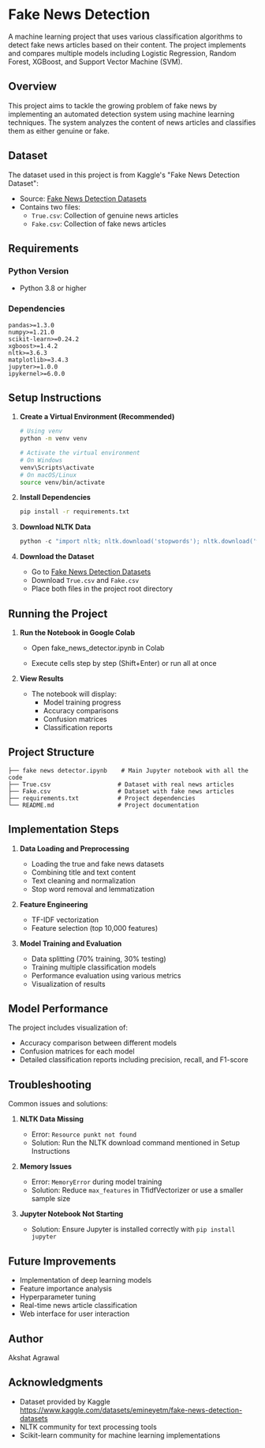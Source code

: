 # Fake News Detection

A machine learning project that uses various classification algorithms to detect fake news articles based on their content. The project implements and compares multiple models including Logistic Regression, Random Forest, XGBoost, and Support Vector Machine (SVM).

## Overview

This project aims to tackle the growing problem of fake news by implementing an automated detection system using machine learning techniques. The system analyzes the content of news articles and classifies them as either genuine or fake.

## Dataset

The dataset used in this project is from Kaggle's "Fake News Detection Dataset":

- Source: [Fake News Detection Datasets](https://www.kaggle.com/datasets/emineyetm/fake-news-detection-datasets)
- Contains two files:
  - `True.csv`: Collection of genuine news articles
  - `Fake.csv`: Collection of fake news articles

## Requirements

### Python Version
- Python 3.8 or higher

### Dependencies
```
pandas>=1.3.0
numpy>=1.21.0
scikit-learn>=0.24.2
xgboost>=1.4.2
nltk>=3.6.3
matplotlib>=3.4.3
jupyter>=1.0.0
ipykernel>=6.0.0
```

## Setup Instructions

1. **Create a Virtual Environment (Recommended)**
   ```bash
   # Using venv
   python -m venv venv

   # Activate the virtual environment
   # On Windows
   venv\Scripts\activate
   # On macOS/Linux
   source venv/bin/activate
   ```

2. **Install Dependencies**
   ```bash
   pip install -r requirements.txt
   ```

3. **Download NLTK Data**
   ```python
   python -c "import nltk; nltk.download('stopwords'); nltk.download('wordnet')"
   ```

4. **Download the Dataset**
   - Go to [Fake News Detection Datasets](https://www.kaggle.com/datasets/emineyetm/fake-news-detection-datasets)
   - Download `True.csv` and `Fake.csv`
   - Place both files in the project root directory

## Running the Project

1. **Run the Notebook in Google Colab**

   - Open fake_news_detector.ipynb in Colab

   - Execute cells step by step (Shift+Enter) or run all at once

2. **View Results**
   - The notebook will display:
     - Model training progress
     - Accuracy comparisons
     - Confusion matrices
     - Classification reports

## Project Structure

```
├── fake news detector.ipynb    # Main Jupyter notebook with all the code
├── True.csv                   # Dataset with real news articles
├── Fake.csv                   # Dataset with fake news articles
├── requirements.txt           # Project dependencies
└── README.md                  # Project documentation
```

## Implementation Steps

1. **Data Loading and Preprocessing**
   - Loading the true and fake news datasets
   - Combining title and text content
   - Text cleaning and normalization
   - Stop word removal and lemmatization

2. **Feature Engineering**
   - TF-IDF vectorization
   - Feature selection (top 10,000 features)

3. **Model Training and Evaluation**
   - Data splitting (70% training, 30% testing)
   - Training multiple classification models
   - Performance evaluation using various metrics
   - Visualization of results

## Model Performance

The project includes visualization of:
- Accuracy comparison between different models
- Confusion matrices for each model
- Detailed classification reports including precision, recall, and F1-score

## Troubleshooting

Common issues and solutions:
1. **NLTK Data Missing**
   - Error: `Resource punkt not found`
   - Solution: Run the NLTK download command mentioned in Setup Instructions

2. **Memory Issues**
   - Error: `MemoryError` during model training
   - Solution: Reduce `max_features` in TfidfVectorizer or use a smaller sample size

3. **Jupyter Notebook Not Starting**
   - Solution: Ensure Jupyter is installed correctly with `pip install jupyter`

## Future Improvements

- Implementation of deep learning models
- Feature importance analysis
- Hyperparameter tuning
- Real-time news article classification
- Web interface for user interaction

## Author

Akshat Agrawal

## Acknowledgments

- Dataset provided by Kaggle https://www.kaggle.com/datasets/emineyetm/fake-news-detection-datasets
- NLTK community for text processing tools
- Scikit-learn community for machine learning implementations
